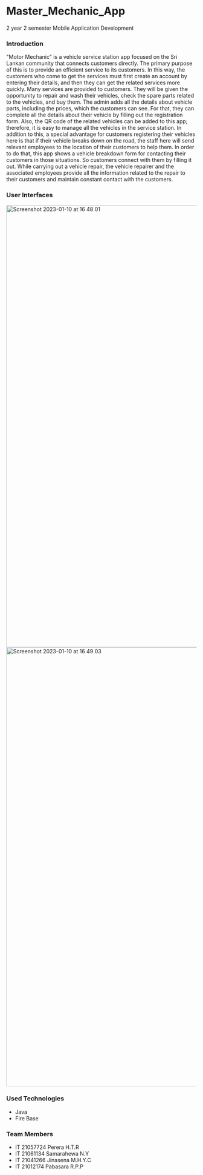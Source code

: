 # Master_Mechanic_App
2 year 2 semester Mobile Application Development 


<h3>Introduction</h3>



"Motor Mechanic" is a vehicle service station app focused on the Sri Lankan community that connects customers directly. The primary purpose of this is to provide an efficient service to its customers. In this way, the customers who come to get the services must first create an account by entering their details, and then they can get the related services more quickly. Many services are provided to customers. They will be given the opportunity to repair and wash their vehicles, check the spare parts related to the vehicles, and buy them. The admin adds all the details about vehicle parts, including the prices, which the customers can see. For that, they can complete all the details about their vehicle by filling out the registration form. Also, the QR code of the related vehicles can be added to this app; therefore, it is easy to manage all the vehicles in the service station. In addition to this, a special advantage for customers registering their vehicles here is that if their vehicle breaks down on the road, the staff here will send relevant employees to the location of their customers to help them. In order to do that, this app shows a vehicle breakdown form for contacting their customers in those situations. So customers connect with them by filling it out. While carrying out a vehicle repair, the vehicle repairer and the associated employees provide all the information related to the repair to their customers and maintain constant contact with the customers.

<h3>User Interfaces </h3>

<img width="1166" alt="Screenshot 2023-01-10 at 16 48 01" src="https://user-images.githubusercontent.com/87405522/211537557-eb71714d-1f2d-430a-abc9-af8081b61c66.png">



<img width="1158" alt="Screenshot 2023-01-10 at 16 49 03" src="https://user-images.githubusercontent.com/87405522/211537732-7085d6b7-f531-418a-ad52-0e5fc87a13e5.png">


<h3>Used Technologies </h3>
        <ul>
        <li> Java</li>
        <li> Fire Base </li>
        </ul>
        
<h3>Team Members</h3>
        <ul>
        <li>IT 21057724 Perera H.T.R</li>
        <li>IT 21061134 Samarahewa N.Y</li>
        <li>IT 21041266 Jinasena M.H.Y.C</li>
        <li>IT 21012174 Pabasara R.P.P</li>
        </ul>
